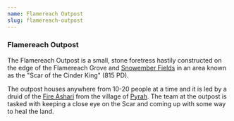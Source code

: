 ```yaml
---
name: Flamereach Outpost
slug: flamereach-outpost
---
```

### Flamereach Outpost
The Flamereach Outpost is a small, stone foretress hastily constructed on the edge of the Flamereach Grove and [Snowember Fields](snowember-fields) in an area known as the "Scar of the Cinder King" (815 PD).

The outpost houses anywhere from 10-20 people at a time and it is led by a druid of the [Fire Ashari](ashari) from the village of [Pyrah](pyrah). The team at the outpost is tasked with keeping a close eye on the Scar and coming up with some way to heal the land.



